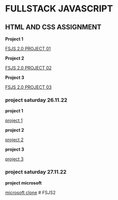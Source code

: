 # FULLSTACK JAVASCRIPT 

## HTML AND CSS  ASSIGNMENT

**Project 1**

 [FSJS 2.0 PROJECT 01  ](./HTML%20and%20CSS%20assignment/Project/FSJS%202.0%20Project%2001/)

 **Project 2**

 [FSJS 2.0  PROJECT 02 ]( ./HTML%20and%20CSS%20assignment/Project/FSJS%202.0%20Project%2002/)

 **Project 3**

 [ FSJS 2.0 PROJECT 03 ](./HTML%20and%20CSS%20assignment/Project/FSJS%202.0%20Project%2003/)

 ### project saturday 26.11.22
 **project 1**
 
 [ project 1 ](./HTML%20and%20CSS%20assignment/project%20Saturday%2026.11.22/Saturday/Project%201/)

 **project 2**

 [project 2](./HTML%20and%20CSS%20assignment/project%20Saturday%2026.11.22/Saturday/Project%202/)

 **project 3**

 [project 3](./HTML%20and%20CSS%20assignment/project%20Saturday%2026.11.22/Saturday/Project%203/)

 ### project saturday 27.11.22

 **project  microsoft**
 
 [ microsoft clone](./HTML%20and%20CSS%20assignment/project%20Sunday%2027.11.22)
#   F S J S 2  
 